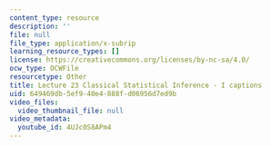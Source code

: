 ```yaml
---
content_type: resource
description: ''
file: null
file_type: application/x-subrip
learning_resource_types: []
license: https://creativecommons.org/licenses/by-nc-sa/4.0/
ocw_type: OCWFile
resourcetype: Other
title: Lecture 23 Classical Statistical Inference - I captions
uid: 649469db-5ef9-40e4-888f-d06956d7ed9b
video_files:
  video_thumbnail_file: null
video_metadata:
  youtube_id: 4UJc0S8APm4
---
```

